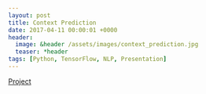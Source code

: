 ```yaml
---
layout: post
title: Context Prediction
date: 2017-04-11 00:00:01 +0000
header:
  image: &header /assets/images/context_prediction.jpg
  teaser: *header
tags: [Python, TensorFlow, NLP, Presentation]
---
```


[Project](https://github.com/akarazeevprojects/ContextPrediction)
